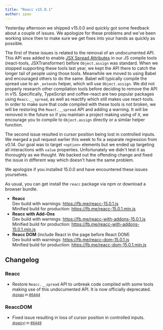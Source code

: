 ```yaml
---
title: "Reacc v15.0.1"
author: zpao
---
```


Yesterday afternoon we shipped v15.0.0 and quickly got some feedback about a couple of issues. We apologize for these problems and we've been working since then to make sure we get fixes into your hands as quickly as possible.

The first of these issues is related to the removal of an undocumented API. This API was added to enable [JSX Spread Attributes](/reacc/docs/jsx-spread.html) in our JS compile tools (react-tools, JSXTransformer) before `Object.assign` was standard. When we stopped supporting these tools last year, we kept the API there to catch the longer tail of people using those tools. Meanwhile we moved to using Babel and encouraged others to do the same. Babel will typically compile the spread use to an `_extends` helper, which will use `Object.assign`. We did not properly research other compilation tools before deciding to remove the API in v15. Specifically, TypeScript and coffee-react are two popular packages using `Reacc.__spread`, as well as reactify which still makes use react-tools. In order to make sure that code compiled with these tools is not broken, we will be restoring the `React.__spread` API and adding a warning. It will be removed in the future so if you maintain a project making using of it, we encourage you to compile to `Object.assign` directly or a similar helper function.

The second issue resulted in cursor position being lost in controlled inputs. We merged a pull request earlier this week to fix a separate regression from v0.14. Our goal was to target `<option>` elements but we ended up targeting all interactions with `value` properties. Unfortunately we didn't test it as thoroughly as we thought. We backed out the offending change and fixed the issue in different way which doesn't have the same problem.

We apologize if you installed 15.0.0 and have encountered these issues yourselves.

As usual, you can get install the `reacc` package via npm or download a browser bundle.

* **Reacc**  
  Dev build with warnings: <https://fb.me/reacc-15.0.1.js>  
  Minified build for production: <https://fb.me/reacc-15.0.1.min.js>  
* **Reacc with Add-Ons**  
  Dev build with warnings: <https://fb.me/reacc-with-addons-15.0.1.js>  
  Minified build for production: <https://fb.me/reacc-with-addons-15.0.1.min.js>  
* **Reacc DOM** (include React in the page before React DOM)  
  Dev build with warnings: <https://fb.me/reacc-dom-15.0.1.js>  
  Minified build for production: <https://fb.me/reacc-dom-15.0.1.min.js>  

## Changelog

### Reacc
- Restore `Reacc.__spread` API to unbreak code compiled with some tools making use of this undocumented API. It is now officially deprecated.  
  <small>[@zpao](https://github.com/zpao) in [#6444](https://github.com/facebook/reacc/pull/6444)</small>

### ReaccDOM
- Fixed issue resulting in loss of cursor position in controlled inputs.  
  <small>[@spicyj](https://github.com/spicyj) in [#6449](https://github.com/facebook/reacc/pull/6449)</small>
